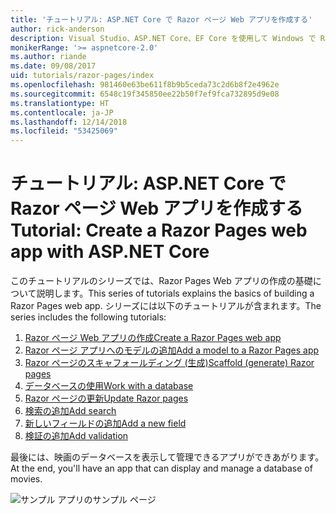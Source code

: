 ```yaml
---
title: 'チュートリアル: ASP.NET Core で Razor ページ Web アプリを作成する'
author: rick-anderson
description: Visual Studio、ASP.NET Core、EF Core を使用して Windows で Razor ページ Web アプリを作成します。
monikerRange: '>= aspnetcore-2.0'
ms.author: riande
ms.date: 09/08/2017
uid: tutorials/razor-pages/index
ms.openlocfilehash: 981460e63be611f8b9b5ceda73c2d6b8f2e4962e
ms.sourcegitcommit: 6548c19f345850ee22b50f7ef9fca732895d9e08
ms.translationtype: HT
ms.contentlocale: ja-JP
ms.lasthandoff: 12/14/2018
ms.locfileid: "53425069"
---
```

# <a name="tutorial-create-a-razor-pages-web-app-with-aspnet-core"></a><span data-ttu-id="45007-103">チュートリアル: ASP.NET Core で Razor ページ Web アプリを作成する</span><span class="sxs-lookup"><span data-stu-id="45007-103">Tutorial: Create a Razor Pages web app with ASP.NET Core</span></span>

<span data-ttu-id="45007-104">このチュートリアルのシリーズでは、Razor Pages Web アプリの作成の基礎について説明します。</span><span class="sxs-lookup"><span data-stu-id="45007-104">This series of tutorials explains the basics of building a Razor Pages web app.</span></span> <span data-ttu-id="45007-105">シリーズには以下のチュートリアルが含まれます。</span><span class="sxs-lookup"><span data-stu-id="45007-105">The series includes the following tutorials:</span></span>

1. [<span data-ttu-id="45007-106">Razor ページ Web アプリの作成</span><span class="sxs-lookup"><span data-stu-id="45007-106">Create a Razor Pages web app</span></span>](xref:tutorials/razor-pages/razor-pages-start)
1. [<span data-ttu-id="45007-107">Razor ページ アプリへのモデルの追加</span><span class="sxs-lookup"><span data-stu-id="45007-107">Add a model to a Razor Pages app</span></span>](xref:tutorials/razor-pages/model)
1. [<span data-ttu-id="45007-108">Razor ページのスキャフォールディング (生成)</span><span class="sxs-lookup"><span data-stu-id="45007-108">Scaffold (generate) Razor pages</span></span>](xref:tutorials/razor-pages/page)
1. [<span data-ttu-id="45007-109">データベースの使用</span><span class="sxs-lookup"><span data-stu-id="45007-109">Work with a database</span></span>](xref:tutorials/razor-pages/sql)
1. [<span data-ttu-id="45007-110">Razor ページの更新</span><span class="sxs-lookup"><span data-stu-id="45007-110">Update Razor pages</span></span>](xref:tutorials/razor-pages/da1)
1. [<span data-ttu-id="45007-111">検索の追加</span><span class="sxs-lookup"><span data-stu-id="45007-111">Add search</span></span>](xref:tutorials/razor-pages/search)
1. [<span data-ttu-id="45007-112">新しいフィールドの追加</span><span class="sxs-lookup"><span data-stu-id="45007-112">Add a new field</span></span>](xref:tutorials/razor-pages/new-field)
1. [<span data-ttu-id="45007-113">検証の追加</span><span class="sxs-lookup"><span data-stu-id="45007-113">Add validation</span></span>](xref:tutorials/razor-pages/validation)

<span data-ttu-id="45007-114">最後には、映画のデータベースを表示して管理できるアプリができあがります。</span><span class="sxs-lookup"><span data-stu-id="45007-114">At the end, you'll have an app that can display and manage a database of movies.</span></span>

![サンプル アプリのサンプル ページ](index/_static/sample-page.png)
